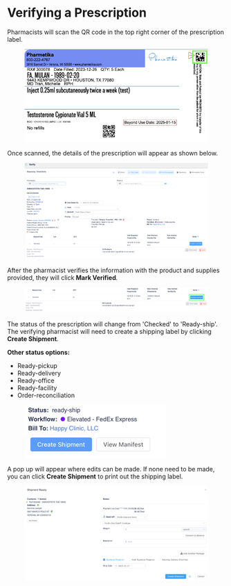 # Verifying a Prescription

Pharmacists will scan the QR code in the top right corner of the prescription label.

<figure><img src="../../.gitbook/assets/image (383).png" alt=""><figcaption></figcaption></figure>

Once scanned, the details of the prescription will appear as shown below.

<figure><img src="../../.gitbook/assets/image (384).png" alt=""><figcaption></figcaption></figure>

After the pharmacist verifies the information with the product and supplies provided, they will click **Mark Verified**_._

<figure><img src="../../.gitbook/assets/image (385).png" alt=""><figcaption></figcaption></figure>

The status of the prescription will change from 'Checked' to 'Ready-ship'. The verifying pharmacist will need to create a shipping label by clicking **Create Shipment**_._

**Other status options:**

* Ready-pickup
* Ready-delivery
* Ready-office
* Ready-facility
* Order-reconciliation

<figure><img src="../../.gitbook/assets/image (386).png" alt="" width="328"><figcaption></figcaption></figure>

A pop up will appear where edits can be made. If none need to be made, you can click **Create Shipment** to print out the shipping label.

<figure><img src="../../.gitbook/assets/image (387).png" alt=""><figcaption></figcaption></figure>
